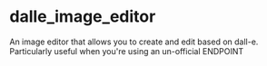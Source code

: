 # dalle_image_editor
An image editor that allows you to create and edit based on dall-e. Particularly useful when you're using an un-official ENDPOINT

